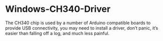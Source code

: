 # Windows-CH340-Driver
The CH340 chip is used by a number of Arduino compatible boards to provide USB connectivity, you may need to install a driver, don’t panic, it’s easier than falling off a log, and much less painful.
